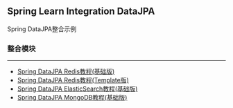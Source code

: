 Spring Learn Integration DataJPA
---

Spring DataJPA整合示例

### 整合模块
---

- [Spring DataJPA Redis教程(基础版)](spring-learn-integration-datajpa-redis/DOC.md)
- [Spring DataJPA Redis教程(Template版)](spring-learn-integration-datajpa-redis-template/DOC.md)
- [Spring DataJPA ElasticSearch教程(基础版)](spring-learn-integration-datajpa-elasticsearch/DOC.md)
- [Spring DataJPA MongoDB教程(基础版)](spring-learn-integration-datajpa-mongodb/DOC.md)
